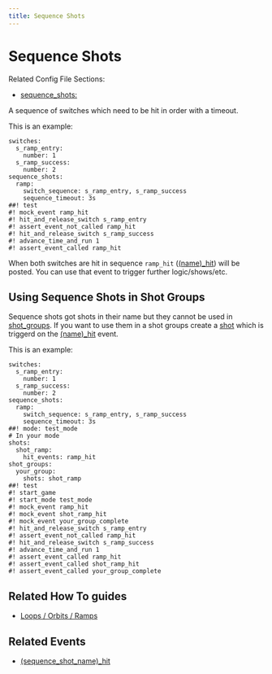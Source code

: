 ```yaml
---
title: Sequence Shots
---
```


# Sequence Shots


Related Config File Sections:

* [sequence_shots:](../../config/sequence_shots.md)

A sequence of switches which need to be hit in order with a timeout.

This is an example:

``` mpf-config
switches:
  s_ramp_entry:
    number: 1
  s_ramp_success:
    number: 2
sequence_shots:
  ramp:
    switch_sequence: s_ramp_entry, s_ramp_success
    sequence_timeout: 3s
##! test
#! mock_event ramp_hit
#! hit_and_release_switch s_ramp_entry
#! assert_event_not_called ramp_hit
#! hit_and_release_switch s_ramp_success
#! advance_time_and_run 1
#! assert_event_called ramp_hit
```

When both switches are hit in sequence `ramp_hit`
([(name)_hit](../../events/sequence_shot_hit.md)) will be
posted. You can use that event to trigger further logic/shows/etc.

## Using Sequence Shots in Shot Groups

Sequence shots got shots in their name but they cannot be used in
[shot_groups](shot_group.md). If you want to
use them in a shot groups create a
[shot](../../config/shots.md) which is triggerd
on the [(name)_hit](../../events/sequence_shot_hit.md) event.

This is an example:

``` mpf-config
switches:
  s_ramp_entry:
    number: 1
  s_ramp_success:
    number: 2
sequence_shots:
  ramp:
    switch_sequence: s_ramp_entry, s_ramp_success
    sequence_timeout: 3s
##! mode: test_mode
# In your mode
shots:
  shot_ramp:
    hit_events: ramp_hit
shot_groups:
  your_group:
    shots: shot_ramp
##! test
#! start_game
#! start_mode test_mode
#! mock_event ramp_hit
#! mock_event shot_ramp_hit
#! mock_event your_group_complete
#! hit_and_release_switch s_ramp_entry
#! assert_event_not_called ramp_hit
#! hit_and_release_switch s_ramp_success
#! advance_time_and_run 1
#! assert_event_called ramp_hit
#! assert_event_called shot_ramp_hit
#! assert_event_called your_group_complete
```

## Related How To guides

* [Loops / Orbits / Ramps](../../mechs/loops.md)

## Related Events

* [(sequence_shot_name)_hit](../../events/sequence_shot_hit.md)
